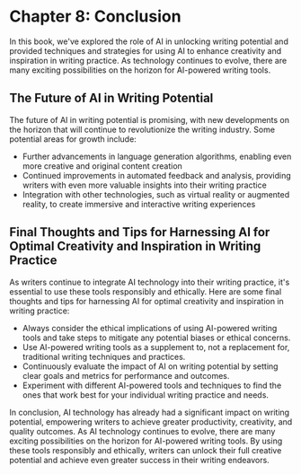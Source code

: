 Chapter 8: Conclusion
=====================

In this book, we've explored the role of AI in unlocking writing potential and provided techniques and strategies for using AI to enhance creativity and inspiration in writing practice. As technology continues to evolve, there are many exciting possibilities on the horizon for AI-powered writing tools.

The Future of AI in Writing Potential
-------------------------------------

The future of AI in writing potential is promising, with new developments on the horizon that will continue to revolutionize the writing industry. Some potential areas for growth include:

* Further advancements in language generation algorithms, enabling even more creative and original content creation
* Continued improvements in automated feedback and analysis, providing writers with even more valuable insights into their writing practice
* Integration with other technologies, such as virtual reality or augmented reality, to create immersive and interactive writing experiences

Final Thoughts and Tips for Harnessing AI for Optimal Creativity and Inspiration in Writing Practice
----------------------------------------------------------------------------------------------------

As writers continue to integrate AI technology into their writing practice, it's essential to use these tools responsibly and ethically. Here are some final thoughts and tips for harnessing AI for optimal creativity and inspiration in writing practice:

* Always consider the ethical implications of using AI-powered writing tools and take steps to mitigate any potential biases or ethical concerns.
* Use AI-powered writing tools as a supplement to, not a replacement for, traditional writing techniques and practices.
* Continuously evaluate the impact of AI on writing potential by setting clear goals and metrics for performance and outcomes.
* Experiment with different AI-powered tools and techniques to find the ones that work best for your individual writing practice and needs.

In conclusion, AI technology has already had a significant impact on writing potential, empowering writers to achieve greater productivity, creativity, and quality outcomes. As AI technology continues to evolve, there are many exciting possibilities on the horizon for AI-powered writing tools. By using these tools responsibly and ethically, writers can unlock their full creative potential and achieve even greater success in their writing endeavors.
